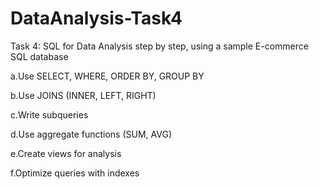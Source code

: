 # DataAnalysis-Task4

Task 4: SQL for Data Analysis step by step, using a sample E-commerce SQL database

 a.Use SELECT, WHERE, ORDER BY, GROUP BY

 b.Use JOINS (INNER, LEFT, RIGHT)

 c.Write subqueries

 d.Use aggregate functions (SUM, AVG)

 e.Create views for analysis

 f.Optimize queries with indexes
